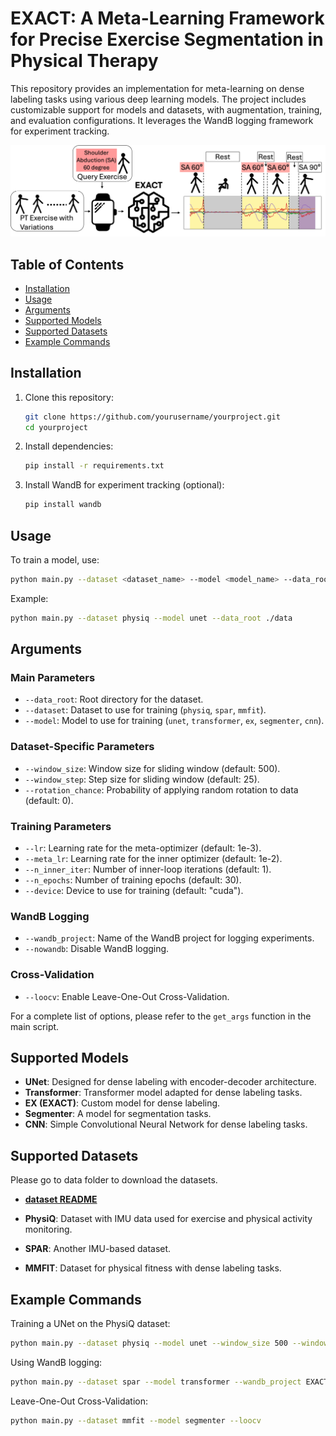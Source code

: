

# EXACT: A Meta-Learning Framework for Precise Exercise Segmentation in Physical Therapy

This repository provides an implementation for meta-learning on dense labeling tasks using various deep learning models. The project includes customizable support for models and datasets, with augmentation, training, and evaluation configurations. It leverages the WandB logging framework for experiment tracking.


![overview_diagram](./overview_diagram.png)


## Table of Contents
- [Installation](#installation)
- [Usage](#usage)
- [Arguments](#arguments)
- [Supported Models](#supported-models)
- [Supported Datasets](#supported-datasets)
- [Example Commands](#example-commands)
<!-- - [License](#license) -->

## Installation

1. Clone this repository:
    ```bash
    git clone https://github.com/yourusername/yourproject.git
    cd yourproject
    ```
2. Install dependencies:
    ```bash
    pip install -r requirements.txt
    ```
3. Install WandB for experiment tracking (optional):
    ```bash
    pip install wandb
    ```

## Usage

To train a model, use:
```bash
python main.py --dataset <dataset_name> --model <model_name> --data_root <path_to_data>
```

Example:
```bash
python main.py --dataset physiq --model unet --data_root ./data
```

## Arguments

### Main Parameters

- `--data_root`: Root directory for the dataset.
- `--dataset`: Dataset to use for training (`physiq`, `spar`, `mmfit`).
- `--model`: Model to use for training (`unet`, `transformer`, `ex`, `segmenter`, `cnn`).

### Dataset-Specific Parameters

- `--window_size`: Window size for sliding window (default: 500).
- `--window_step`: Step size for sliding window (default: 25).
- `--rotation_chance`: Probability of applying random rotation to data (default: 0).

### Training Parameters

- `--lr`: Learning rate for the meta-optimizer (default: 1e-3).
- `--meta_lr`: Learning rate for the inner optimizer (default: 1e-2).
- `--n_inner_iter`: Number of inner-loop iterations (default: 1).
- `--n_epochs`: Number of training epochs (default: 30).
- `--device`: Device to use for training (default: "cuda").

### WandB Logging

- `--wandb_project`: Name of the WandB project for logging experiments.
- `--nowandb`: Disable WandB logging.

### Cross-Validation

- `--loocv`: Enable Leave-One-Out Cross-Validation.

For a complete list of options, please refer to the `get_args` function in the main script.

## Supported Models

- **UNet**: Designed for dense labeling with encoder-decoder architecture.
- **Transformer**: Transformer model adapted for dense labeling tasks.
- **EX (EXACT)**: Custom model for dense labeling.
- **Segmenter**: A model for segmentation tasks.
- **CNN**: Simple Convolutional Neural Network for dense labeling tasks.

## Supported Datasets
Please go to data folder to download the datasets.
<!-- a hyperlink to that readme -->
- **[dataset README](./data/README.md)**

- **PhysiQ**: Dataset with IMU data used for exercise and physical activity monitoring.
- **SPAR**: Another IMU-based dataset.
- **MMFIT**: Dataset for physical fitness with dense labeling tasks.

## Example Commands

Training a UNet on the PhysiQ dataset:
```bash
python main.py --dataset physiq --model unet --window_size 500 --window_step 25 --n_epochs 30 --lr 1e-3
```

Using WandB logging:
```bash
python main.py --dataset spar --model transformer --wandb_project EXACT
```

Leave-One-Out Cross-Validation:
```bash
python main.py --dataset mmfit --model segmenter --loocv
```


